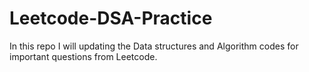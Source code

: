 # Leetcode-DSA-Practice
In this repo I will updating the Data structures and Algorithm codes for important questions from Leetcode.
